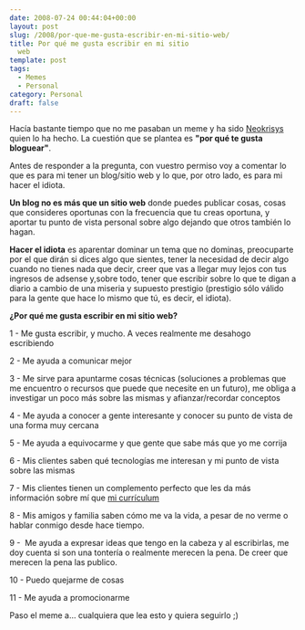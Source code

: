 ```yaml
---
date: 2008-07-24 00:44:04+00:00
layout: post
slug: /2008/por-que-me-gusta-escribir-en-mi-sitio-web/
title: Por qué me gusta escribir en mi sitio
  web
template: post
tags:
  - Memes
  - Personal
category: Personal
draft: false
---
```


Hacía bastante tiempo que no me pasaban un meme y ha sido [Neokrisys](http://neokrisys.com/2008/07/23/10-razones-por-las-que-me-gusta-bloguear/) quien lo ha hecho. La cuestión que se plantea es **"por qué te gusta bloguear"**.

Antes de responder a la pregunta, con vuestro permiso voy a comentar lo que es para mi tener un blog/sitio web y lo que, por otro lado, es para mi hacer el idiota.

**Un blog no es más que un sitio web** donde puedes publicar cosas, cosas que consideres oportunas con la frecuencia que tu creas oportuna, y aportar tu punto de vista personal sobre algo dejando que otros también lo hagan.

**Hacer el idiota** es aparentar dominar un tema que no dominas, preocuparte por el que dirán si dices algo que sientes, tener la necesidad de decir algo cuando no tienes nada que decir, creer que vas a llegar muy lejos con tus ingresos de adsense y,sobre todo, tener que escribir sobre lo que te digan a diario a cambio de una miseria y supuesto prestigio (prestigio sólo válido para la gente que hace lo mismo que tú, es decir, el idiota).

**¿Por qué me gusta escribir en mi sitio web?**

1 - Me gusta escribir, y mucho. A veces realmente me desahogo escribiendo

2 - Me ayuda a comunicar mejor

3 - Me sirve para apuntarme cosas técnicas (soluciones a problemas que me encuentro o recursos que puede que necesite en un futuro), me obliga a investigar un poco más sobre las mismas y afianzar/recordar conceptos

4 - Me ayuda a conocer a gente interesante y conocer su punto de vista de una forma muy cercana

5 - Me ayuda a equivocarme y que gente que sabe más que yo me corrija

6 - Mis clientes saben qué tecnologías me interesan y mi punto de vista sobre las mismas

7 - Mis clientes tienen un complemento perfecto que les da más información sobre mí que [mi currículum](/curriculum-vitae/)

8 - Mis amigos y familia saben cómo me va la vida, a pesar de no verme o hablar conmigo desde hace tiempo.

9 -  Me ayuda a expresar ideas que tengo en la cabeza y al escribirlas, me doy cuenta si son una tontería o realmente merecen la pena. De creer que merecen la pena las publico.

10 - Puedo quejarme de cosas

11 - Me ayuda a promocionarme

Paso el meme a... cualquiera que lea esto y quiera seguirlo ;)
